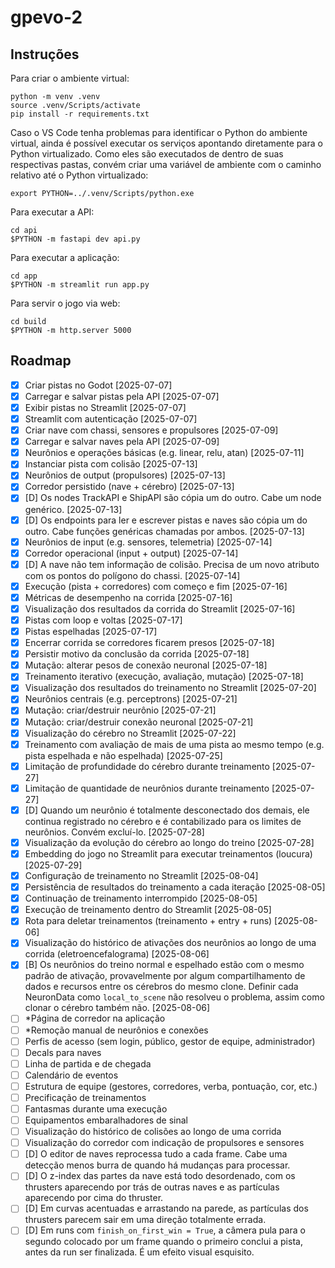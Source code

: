 # gpevo-2

## Instruções

Para criar o ambiente virtual:

```
python -m venv .venv
source .venv/Scripts/activate
pip install -r requirements.txt
```

Caso o VS Code tenha problemas para identificar o Python do ambiente virtual, ainda é possível executar os serviços apontando diretamente para o Python virtualizado. Como eles são executados de dentro de suas respectivas pastas, convém criar uma variável de ambiente com o caminho relativo até o Python virtualizado:

```
export PYTHON=../.venv/Scripts/python.exe
```

Para executar a API:

```
cd api
$PYTHON -m fastapi dev api.py
```

Para executar a aplicação:

```
cd app
$PYTHON -m streamlit run app.py
```

Para servir o jogo via web:
```
cd build
$PYTHON -m http.server 5000
```

## Roadmap

- [x] Criar pistas no Godot [2025-07-07]
- [x] Carregar e salvar pistas pela API [2025-07-07]
- [x] Exibir pistas no Streamlit [2025-07-07]
- [x] Streamlit com autenticação [2025-07-07]
- [x] Criar nave com chassi, sensores e propulsores [2025-07-09]
- [x] Carregar e salvar naves pela API [2025-07-09]
- [x] Neurônios e operações básicas (e.g. linear, relu, atan) [2025-07-11]
- [x] Instanciar pista com colisão [2025-07-13]
- [x] Neurônios de output (propulsores) [2025-07-13]
- [x] Corredor persistido (nave + cérebro) [2025-07-13]
- [x] [D] Os nodes TrackAPI e ShipAPI são cópia um do outro. Cabe um node genérico. [2025-07-13]
- [x] [D] Os endpoints para ler e escrever pistas e naves são cópia um do outro. Cabe funções genéricas chamadas por ambos. [2025-07-13]
- [x] Neurônios de input (e.g. sensores, telemetria) [2025-07-14]
- [x] Corredor operacional (input + output) [2025-07-14]
- [x] [D] A nave não tem informação de colisão. Precisa de um novo atributo com os pontos do polígono do chassi. [2025-07-14]
- [x] Execução (pista + corredores) com começo e fim [2025-07-16]
- [x] Métricas de desempenho na corrida [2025-07-16]
- [x] Visualização dos resultados da corrida do Streamlit [2025-07-16]
- [x] Pistas com loop e voltas [2025-07-17]
- [x] Pistas espelhadas [2025-07-17]
- [x] Encerrar corrida se corredores ficarem presos [2025-07-18]
- [x] Persistir motivo da conclusão da corrida [2025-07-18]
- [x] Mutação: alterar pesos de conexão neuronal [2025-07-18]
- [x] Treinamento iterativo (execução, avaliação, mutação) [2025-07-18]
- [x] Visualização dos resultados do treinamento no Streamlit [2025-07-20]
- [x] Neurônios centrais (e.g. perceptrons) [2025-07-21]
- [x] Mutação: criar/destruir neurônio [2025-07-21]
- [x] Mutação: criar/destruir conexão neuronal [2025-07-21]
- [x] Visualização do cérebro no Streamlit [2025-07-22]
- [x] Treinamento com avaliação de mais de uma pista ao mesmo tempo (e.g. pista espelhada e não espelhada) [2025-07-25]
- [x] Limitação de profundidade do cérebro durante treinamento [2025-07-27]
- [x] Limitação de quantidade de neurônios durante treinamento [2025-07-27]
- [x] [D] Quando um neurônio é totalmente desconectado dos demais, ele continua registrado no cérebro e é contabilizado para os limites de neurônios. Convém excluí-lo. [2025-07-28]
- [x] Visualização da evolução do cérebro ao longo do treino [2025-07-28]
- [x] Embedding do jogo no Streamlit para executar treinamentos (loucura) [2025-07-29]
- [x] Configuração de treinamento no Streamlit [2025-08-04]
- [x] Persistência de resultados do treinamento a cada iteração [2025-08-05]
- [x] Continuação de treinamento interrompido [2025-08-05]
- [x] Execução de treinamento dentro do Streamlit [2025-08-05]
- [x] Rota para deletar treinamentos (treinamento + entry + runs) [2025-08-06]
- [x] Visualização do histórico de ativações dos neurônios ao longo de uma corrida (eletroencefalograma) [2025-08-06]
- [X] [B] Os neurônios do treino normal e espelhado estão com o mesmo padrão de ativação, provavelmente por algum compartilhamento de dados e recursos entre os cérebros do mesmo clone. Definir cada NeuronData como `local_to_scene` não resolveu o problema, assim como clonar o cérebro também não. [2025-08-06]
- [ ] *Página de corredor na aplicação
- [ ] *Remoção manual de neurônios e conexões
- [ ] Perfis de acesso (sem login, público, gestor de equipe, administrador)
- [ ] Decals para naves
- [ ] Linha de partida e de chegada
- [ ] Calendário de eventos
- [ ] Estrutura de equipe (gestores, corredores, verba, pontuação, cor, etc.)
- [ ] Precificação de treinamentos
- [ ] Fantasmas durante uma execução
- [ ] Equipamentos embaralhadores de sinal
- [ ] Visualização do histórico de colisões ao longo de uma corrida
- [ ] Visualização do corredor com indicação de propulsores e sensores
- [ ] [D] O editor de naves reprocessa tudo a cada frame. Cabe uma detecção menos burra de quando há mudanças para processar.
- [ ] [D] O z-index das partes da nave está todo desordenado, com os thrusters aparecendo por trás de outras naves e as partículas aparecendo por cima do thruster.
- [ ] [D] Em curvas acentuadas e arrastando na parede, as partículas dos thrusters parecem sair em uma direção totalmente errada.
- [ ] [D] Em runs com `finish_on_first_win = True`, a câmera pula para o segundo colocado por um frame quando o primeiro conclui a pista, antes da run ser finalizada. É um efeito visual esquisito.